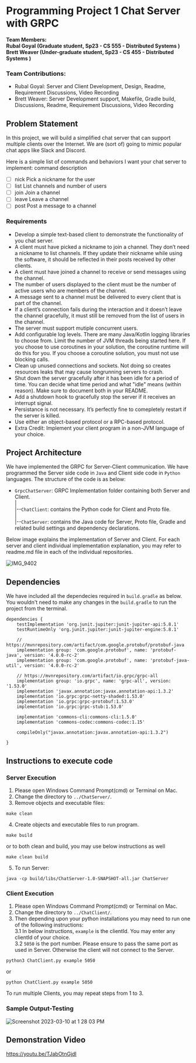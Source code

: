 # Programming Project 1 Chat Server with GRPC
**Team Members: <br>
Rubal Goyal (Graduate student, Sp23 - CS 555 - Distributed Systems )**<br>
**Brett Weaver (Under-graduate student, Sp23 - CS 455 - Distributed Systems )**
### Team Contributions:
- Rubal Goyal: Server and Client Development, Design, Readme, Requirement Discussions, Video Recording
- Brett Weaver: Server Development support, Makefile, Gradle build, Discussions, Readme, Requirement Discussions, Video Recording

## Problem Statement
In this project, we will build a simplified chat server that can support multiple clients over the Internet. We are (sort of) going to mimic popular chat apps like Slack and Discord.

Here is a simple list of commands and behaviors I want your chat server to implement:
command description<br>
- [ ] nick <nickname> Pick a nickname for the user
- [ ] list List channels and number of users
- [ ] join <channel> Join a channel
- [ ] leave <channel> Leave a channel
- [ ] post <channel> <content> Post a message to a channel

### Requirements
- Develop a simple text-based client to demonstrate the functionality of you chat server.
- A client must have picked a nickname to join a channel. They don’t need a nickname to list channels. If they update their nickname while using the software, it should be reflected in their posts received
by other clients.
- A client must have joined a channel to receive or send messages using the channel.
- The number of users displayed to the client must be the number of active users who are members of the channel.
- A message sent to a channel must be delivered to every client that is part of the channel.
- If a client’s connection fails during the interaction and it doesn’t leave the channel gracefully, it must still be removed from the list of users in the channel.
- The server must support mutiple concurrent users.
- Add configurable log levels. There are many Java/Kotlin logging libraries to choose from. Limit the number of JVM threads being started here. If you choose to use coroutines in your solution, the coroutine runtime will do this for you. If you choose a coroutine solution, you must not use
blocking calls.
- Clean up unused connections and sockets. Not doing so creates resources leaks that may cause longrunning
servers to crash.
- Shut down the server gracefully after it has been idle for a period of time. You can decide what time
period and what "idle" means (within reason). Make sure to document both in your README.
- Add a shutdown hook to gracefully stop the server if it receives an interrupt signal.
- Persistance is not necessary. It’s perfectly fine to comepletely restart if the server is killed.
- Use either an object-based protocol or a RPC-based protocol.
- Extra Credit: Implement your client program in a non-JVM language of your choice.

## Project Architecture
We have implemented the GRPC for Server-Client communication. We have programmed the Server side code in `Java` and Client side code in `Python` languages. The structure of the code is as below:
  - `GrpcChatServer`: GRPC Implementation folder containing both Server and Client.<br />
    |<br />
    |--`ChatClient`: contains the Python code for Client and Proto file.<br />
    |<br />
    |--`ChatServer`: contains the Java code for Server, Proto file, Gradle and related build settings and dependency declarations.<br />

Below image explains the implementation of Server and Client. For each server and client individual implementation explanation, you may refer to readme.md file in each of the individual repositories.

![IMG_9402](https://user-images.githubusercontent.com/105172154/224414938-3a8a676f-5904-4974-a627-5310dbc1e5b6.png)

## Dependencies

We have included all the dependecies required in `build.gradle` as below. You wouldn't need to make any changes in the `build.gradle` to run the project from the terminal.

```
dependencies {
    testImplementation 'org.junit.jupiter:junit-jupiter-api:5.8.1'
    testRuntimeOnly 'org.junit.jupiter:junit-jupiter-engine:5.8.1'

    // https://mvnrepository.com/artifact/com.google.protobuf/protobuf-java
    implementation group: 'com.google.protobuf', name: 'protobuf-java', version: '4.0.0-rc-2'
    implementation group: 'com.google.protobuf', name: 'protobuf-java-util', version: '4.0.0-rc-2'

    // https://mvnrepository.com/artifact/io.grpc/grpc-all
    implementation group: 'io.grpc', name: 'grpc-all', version: '1.53.0'
    implementation 'javax.annotation:javax.annotation-api:1.3.2'
    implementation 'io.grpc:grpc-netty-shaded:1.53.0'
    implementation 'io.grpc:grpc-protobuf:1.53.0'
    implementation 'io.grpc:grpc-stub:1.53.0'

    implementation 'commons-cli:commons-cli:1.5.0'
    implementation 'commons-codec:commons-codec:1.15'

    compileOnly("javax.annotation:javax.annotation-api:1.3.2")

}
```

## Instructions to execute code
### Server Execution

1. Please open Windows Command Prompt(cmd) or Terminal on Mac.
2. Change the directory to `../ChatServer/`.
3. Remove objects and executable files:
```
make clean
```
4. Create objects and executable files to run program.
```
make build
```
or to both clean and build, you may use below instructions as well
```
make clean build
```
5. To run Server:
```
java -cp build/libs/ChatServer-1.0-SNAPSHOT-all.jar ChatServer
```



### Client Execution
1. Please open Windows Command Prompt(cmd) or Terminal on Mac.
2. Change the directory to `../ChatClient/`.
3. Then depending upon your python installations you may need to run one of the following instructions:<br />
  3.1 In below instructions, `example` is the clientId. You may enter any clientId of your choice.<br />
  3.2 `5050` is the port number. Please ensure to pass the same port as used in Server. Otherwise the client will not connect to the Server.

```
python3 ChatClient.py example 5050
```
or 
```
python ChatClient.py example 5050
```
To run multiple Clients, you may repeat steps from 1 to 3.

### Sample Output-Testing

![Screenshot 2023-03-10 at 1 28 03 PM](https://user-images.githubusercontent.com/105172154/224422140-68c60647-b75b-4dcd-9cc0-40db62269665.png)


## Demonstration Video

https://youtu.be/TJabOtnGjdI
